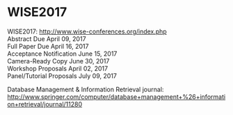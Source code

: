 # WISE2017
WISE2017: http://www.wise-conferences.org/index.php      
Abstract Due	April 09, 2017      
Full Paper Due	April 16, 2017       
Acceptance Notification	June 15, 2017      
Camera-Ready Copy	June 30, 2017     
Workshop Proposals	April 02, 2017      
Panel/Tutorial Proposals	July 09, 2017      
      
           
Database Management & Information Retrieval journal: http://www.springer.com/computer/database+management+%26+information+retrieval/journal/11280      
